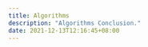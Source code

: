 ```yaml
---
title: Algorithms
description: "Algorithms Conclusion."
date: 2021-12-13T12:16:45+08:00
---
```


<!--more-->

